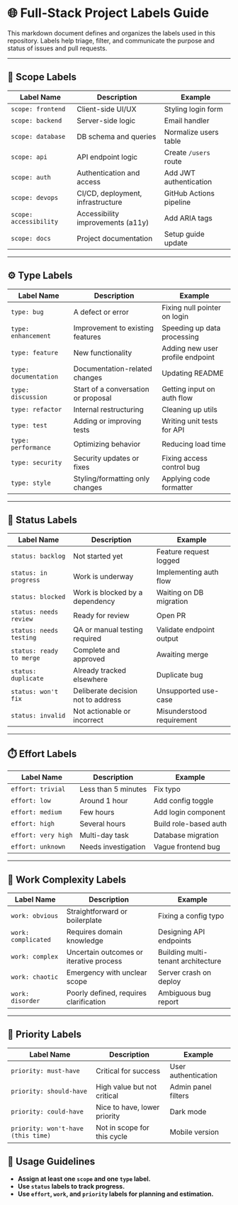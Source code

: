 # 🌐 Full-Stack Project Labels Guide

This markdown document defines and organizes the labels used in this repository. Labels help triage, filter, and communicate the purpose and status of issues and pull requests.

---

## 🎯 Scope Labels

| Label Name              | Description                                 | Example                            |
|--------------------------|---------------------------------------------|------------------------------------|
| `scope: frontend`        | Client-side UI/UX                          | Styling login form                 |
| `scope: backend`         | Server-side logic                          | Email handler                      |
| `scope: database`        | DB schema and queries                      | Normalize users table              |
| `scope: api`             | API endpoint logic                         | Create `/users` route              |
| `scope: auth`            | Authentication and access                  | Add JWT authentication             |
| `scope: devops`          | CI/CD, deployment, infrastructure          | GitHub Actions pipeline            |
| `scope: accessibility`   | Accessibility improvements (a11y)          | Add ARIA tags                      |
| `scope: docs`            | Project documentation                      | Setup guide update                 |

---

## ⚙️ Type Labels

| Label Name             | Description                              | Example                              |
|------------------------|------------------------------------------|--------------------------------------|
| `type: bug`            | A defect or error                        | Fixing null pointer on login         |
| `type: enhancement`    | Improvement to existing features         | Speeding up data processing          |
| `type: feature`        | New functionality                        | Adding new user profile endpoint     |
| `type: documentation`  | Documentation-related changes            | Updating README                      |
| `type: discussion`     | Start of a conversation or proposal      | Getting input on auth flow           |
| `type: refactor`       | Internal restructuring                   | Cleaning up utils                    |
| `type: test`           | Adding or improving tests                | Writing unit tests for API           |
| `type: performance`    | Optimizing behavior                      | Reducing load time                   |
| `type: security`       | Security updates or fixes                | Fixing access control bug            |
| `type: style`          | Styling/formatting only changes          | Applying code formatter              |

---

## 🚦 Status Labels

| Label Name               | Description                             | Example                          |
|--------------------------|-----------------------------------------|----------------------------------|
| `status: backlog`        | Not started yet                         | Feature request logged           |
| `status: in progress`    | Work is underway                        | Implementing auth flow           |
| `status: blocked`        | Work is blocked by a dependency         | Waiting on DB migration          |
| `status: needs review`   | Ready for review                        | Open PR                          |
| `status: needs testing`  | QA or manual testing required           | Validate endpoint output         |
| `status: ready to merge` | Complete and approved                   | Awaiting merge                   |
| `status: duplicate`      | Already tracked elsewhere               | Duplicate bug                    |
| `status: won't fix`      | Deliberate decision not to address      | Unsupported use-case             |
| `status: invalid`        | Not actionable or incorrect             | Misunderstood requirement        |

---

## ⏱️ Effort Labels

| Label Name           | Description                     | Example                          |
|----------------------|---------------------------------|----------------------------------|
| `effort: trivial`    | Less than 5 minutes             | Fix typo                         |
| `effort: low`        | Around 1 hour                   | Add config toggle                |
| `effort: medium`     | Few hours                       | Add login component              |
| `effort: high`       | Several hours                   | Build role-based auth            |
| `effort: very high`  | Multi-day task                  | Database migration               |
| `effort: unknown`    | Needs investigation             | Vague frontend bug               |

---

## 🔨 Work Complexity Labels

| Label Name           | Description                                   | Example                           |
|----------------------|-----------------------------------------------|-----------------------------------|
| `work: obvious`      | Straightforward or boilerplate                | Fixing a config typo              |
| `work: complicated`  | Requires domain knowledge                     | Designing API endpoints           |
| `work: complex`      | Uncertain outcomes or iterative process       | Building multi-tenant architecture|
| `work: chaotic`      | Emergency with unclear scope                  | Server crash on deploy            |
| `work: disorder`     | Poorly defined, requires clarification        | Ambiguous bug report              |

---

## 🚨 Priority Labels

| Label Name                        | Description                          | Example                          |
|----------------------------------|--------------------------------------|----------------------------------|
| `priority: must-have`            | Critical for success                 | User authentication              |
| `priority: should-have`          | High value but not critical          | Admin panel filters              |
| `priority: could-have`           | Nice to have, lower priority         | Dark mode                        |
| `priority: won't-have (this time)`| Not in scope for this cycle          | Mobile version                   |

## 📝 Usage Guidelines
- **Assign at least one `scope` and one `type` label.**
- **Use `status` labels to track progress.**
- **Use `effort`, `work`, and `priority` labels for planning and estimation.**
